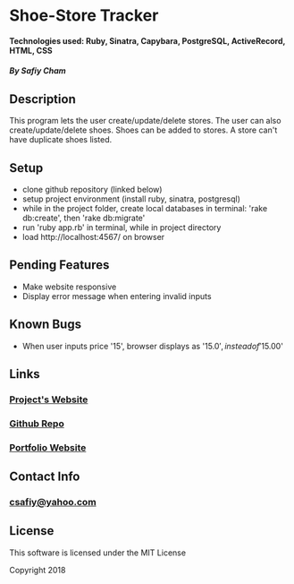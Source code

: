 # Shoe-Store Tracker

#### Technologies used: Ruby, Sinatra, Capybara, PostgreSQL, ActiveRecord, HTML, CSS

##### By Safiy Cham

## Description

This program lets the user create/update/delete stores. The user can also create/update/delete shoes. Shoes can be added to stores. A store can't have duplicate shoes listed. 

## Setup

* clone github repository (linked below)
* setup project environment (install ruby, sinatra, postgresql)
* while in the project folder, create local databases in terminal: 'rake db:create', then 'rake db:migrate'
* run 'ruby app.rb' in terminal, while in project directory
* load http://localhost:4567/ on browser

## Pending Features

* Make website responsive
* Display error message when entering invalid inputs

## Known Bugs

* When user inputs price '15', browser displays as '$15.0', instead of '$15.00'

## Links

### [Project's Website](  ....  )

### [Github Repo](https://github.com/safiyc/stores_shoes_tracker.git)

### [Portfolio Website](http://www.safiycham.com/)

## Contact Info

### csafiy@yahoo.com

## License

This software is licensed under the MIT License

Copyright 2018
